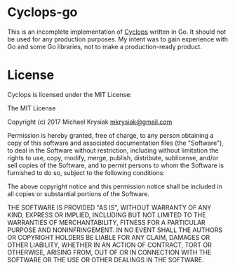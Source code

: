 Cyclops-go
==========

This is an incomplete implementation of [Cyclops](https://github.com/sentry-extensions/cyclops) written in Go.  It should not be used for any production purposes. My intent was to gain experience with Go and some Go libraries, not to make a production-ready product.

License
=======

Cyclops is licensed under the MIT License:

The MIT License

Copyright (c) 2017 Michael Krysiak mkrysiak@gmail.com

Permission is hereby granted, free of charge, to any person obtaining a copy of this software and associated documentation files (the "Software"), to deal in the Software without restriction, including without limitation the rights to use, copy, modify, merge, publish, distribute, sublicense, and/or sell copies of the Software, and to permit persons to whom the Software is furnished to do so, subject to the following conditions:

The above copyright notice and this permission notice shall be included in all copies or substantial portions of the Software.

THE SOFTWARE IS PROVIDED "AS IS", WITHOUT WARRANTY OF ANY KIND, EXPRESS OR IMPLIED, INCLUDING BUT NOT LIMITED TO THE WARRANTIES OF MERCHANTABILITY, FITNESS FOR A PARTICULAR PURPOSE AND NONINFRINGEMENT. IN NO EVENT SHALL THE AUTHORS OR COPYRIGHT HOLDERS BE LIABLE FOR ANY CLAIM, DAMAGES OR OTHER LIABILITY, WHETHER IN AN ACTION OF CONTRACT, TORT OR OTHERWISE, ARISING FROM, OUT OF OR IN CONNECTION WITH THE SOFTWARE OR THE USE OR OTHER DEALINGS IN THE SOFTWARE.
